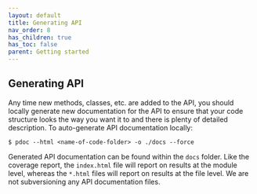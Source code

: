 ```yaml
---
layout: default
title: Generating API
nav_order: 8
has_children: true
has_toc: false
parent: Getting started
---
```

Generating API
--------------
Any time new methods, classes, etc. are added to the API, you should locally generate new documentation for the API to ensure that your code structure looks the way you want it to and there is plenty of detailed description. To auto-generate API documentation locally:
```
$ pdoc --html <name-of-code-folder> -o ./docs --force
```
Generated API documentation can be found within the `docs` folder. Like the coverage report, the `index.html` file will report on results at the module level, whereas the `*.html` files will report on results at the file level. We are not subversioning any API documentation files.